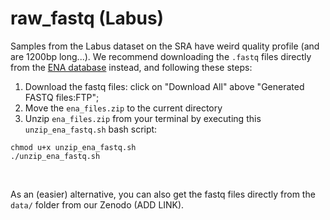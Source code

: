 # raw_fastq (Labus)

Samples from the Labus dataset on the SRA have weird quality profile (and are 1200bp long...). We recommend downloading the `.fastq` files directly from the [ENA database](https://www.ebi.ac.uk/ena/browser/view/PRJNA373876) instead, and following these steps:
1. Download the fastq files: click on "Download All" above "Generated FASTQ files:FTP";
2. Move the `ena_files.zip` to the current directory
3. Unzip `ena_files.zip` from your terminal by executing this `unzip_ena_fastq.sh` bash script:
```
chmod u+x unzip_ena_fastq.sh 
./unzip_ena_fastq.sh
```

<br/>

As an (easier) alternative, you can also get the fastq files directly from the `data/` folder from our Zenodo (ADD LINK).